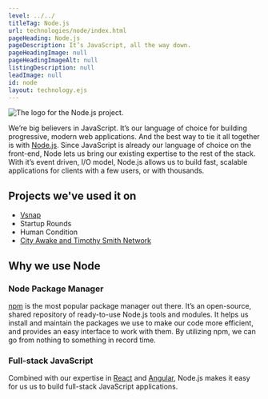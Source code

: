 ```yaml
---
level: ../../
titleTag: Node.js
url: technologies/node/index.html
pageHeading: Node.js
pageDescription: It’s JavaScript, all the way down.
pageHeadingImage: null
pageHeadingImageAlt: null
listingDescription: null
leadImage: null
id: node
layout: technology.ejs
---
```


<div class="services--container-image right">
  <img src="../../images/technology-icons/node-logo.svg" alt="The logo for the Node.js project." />
</div>

We’re big believers in JavaScript. It’s our language of choice for building progressive, modern web applications. And the best way to tie it all together is with <a href="https://nodejs.org/en/">Node.js</a>. Since JavaScript is already our language of choice on the front-end, Node lets us bring our existing expertise to the rest of the stack. With it’s event driven, I/O model, Node.js allows us to build fast, scalable applications for clients with a few users, or with thousands.

## Projects we've used it on

* <a href="../../case_study/vsnap">Vsnap</a>
* Startup Rounds
* Human Condition
* <a href="../../case_study/social_good_calendar">City Awake and Timothy Smith Network</a>

## Why we use Node

### Node Package Manager

<a href="https://docs.npmjs.com/">npm</a> is the most popular package manager out there. It’s an open-source, shared repository of ready-to-use Node.js tools and modules. It helps us install and maintain the packages we use to make our code more efficient, and provides an easy interface to work with them. By utilizing npm, we can go from nothing to something in record time.

### Full-stack JavaScript

Combined with our expertise in <a href="https://facebook.github.io/react/">React</a> and <a href="https://angular.io/">Angular</a>, Node.js makes it easy for us us to build full-stack JavaScript applications.